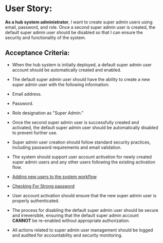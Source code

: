 # User Story:

**As a hub system administrator**, I want to create super admin users using email, password, and role. Once a second super admin user is created, the default super admin user should be disabled so that I can ensure the security and functionality of the system.

## Acceptance Criteria:

- When the hub system is initially deployed, a default super admin user account should be automatically created and enabled.

- The default super admin user should have the ability to create a new super admin user with the following information:
- Email address.
- Password.
- Role designation as "Super Admin."

- Once the second super admin user is successfully created and activated, the default super admin user should be automatically disabled to prevent further use.

- Super admin user creation should follow standard security practices, including password requirements and email validation.

- The system should support user account activation for newly created super admin users and any other users following the existing activation flow.
- [Adding new users to the system workflow](https://github.com/mojaloop/merchant-payment-docs/blob/main/Sprint-3-Features/DFSP.Portal%20User%20Management.md#adding-new-users-to-the-system-workflow)
- [Checking For Strong password](https://github.com/mojaloop/merchant-payment-docs/blob/main/Sprint-3-Features/DFSP.Portal%20User%20Management.md#checking-for-strong-password)

- User account activation should ensure that the new super admin user is properly authenticated.

- The process for disabling the default super admin user should be secure and irreversible, ensuring that the default super admin account **CANNOT** be re-enabled without appropriate authorization.

- All actions related to super admin user management should be logged and audited for accountability and security monitoring.
